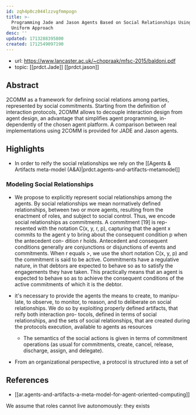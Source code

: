 ```yaml
---
id: zqh4p0cz044lzzvgfmmpogn
title: >-
  Programming Jade and Jason Agents Based on Social Relationships Using a
  Uniform Approach
desc: ''
updated: 1713288395800
created: 1712549097190
---
```


- url: https://www.lancaster.ac.uk/~chopraak/mfsc-2015/baldoni.pdf
- topic: [[prdct.Jade]] [[prdct.jason]]

## Abstract

2COMM as a framework for defining social relations among parties, represented by social commitments. Starting from the definition of interaction protocols, 2COMM allows to decouple interaction design from agent design, an advantage that simplifies agent programming, in- dependently of the chosen agent platform. A comparison between real implementations using 2COMM is provided for JADE and Jason agents.


## Highlights

- In order to reify the social relationships we rely on the [[Agents & Artifacts meta-model (A&A)|prdct.agents-and-artifacts-metamodel]] 

### Modeling Social Relationships

- We propose to explicitly represent social relationships among the agents. By social relationships we mean normatively defined relationships, between two or more agents, resulting from the enactment of roles, and subject to social control. Thus, we encode social relationships as commitments. A commitment [19] is rep- resented with the notation C(x, y, r, p), capturing that the agent x commits to the agent y to bring about the consequent condition p when the antecedent con- dition r holds. Antecedent and consequent conditions generally are conjunctions or disjunctions of events and commitments. When r equals >, we use the short notation C(x, y, p) and the commitment is said to be active. Commitments have a regulative nature, in that debtors are expected to behave so as to satisfy the engagements they have taken. This practically means that an agent is expected to behave so as to achieve the consequent conditions of the active commitments of which it is the debtor.

- it's necessary to provide the agents the means to create, to manipu- late, to observe, to monitor, to reason, and to deliberate on social relationships. We do so by exploiting properly defined artifacts, that reify both interaction pro- tocols, defined in terms of social relationships, and the sets of social relationships, that are created during the protocols execution, available to agents as resources

  -  The semantics of the social actions is given in terms of commitment operations (as usual for commitments, create, cancel, release, discharge, assign, and delegate).
-  From an organizational perspective, a protocol is structured into a set of


## References

- [[ar.agents-and-artifacts-a-meta-model-for-agent-oriented-computing]]

We assume that roles cannot live autonomously: they exists